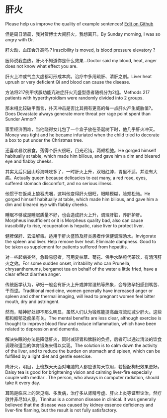 # 肝火

Please help us improve the quality of example sentences! [Edit on Github](https://github.com/jiyushe/jiyu-example-sentence-source/blob/main/chinese/ganhuo_2.md)

<p><span class="chinese">但是周日清晨，我对贺博士大闹肝火，我想离开。</span><span class="english">By Sunday morning, I was so angry with Dr.</span></p>

<p><span class="chinese">肝火动，血压会升高吗？</span><span class="english">Irascibility is moved, is blood pressure elevatory ?</span></p>

<p><span class="chinese">医师说我血热，肝火不知道你是什么效果…</span><span class="english">Doctor said my blood, heat, anger does not know what effect you are.</span></p>

<p><span class="chinese">肝火上冲或气血大虚都可形成本病。治疗中多用疏肝、清肝之剂。</span><span class="english">Liver heat uprush or very deficient Qi and blood can cause the disease.</span></p>

<p><span class="chinese">方法将217例甲状腺功能亢进症肝火亢盛型患者随机分为2组。</span><span class="english">Methods 217 patients with hyperthyroidism were randomly divided into 2 groups.</span></p>

<p><span class="chinese">那末相比较破甲而言，扑灭冲击是否比其拥有更高的每一点肝火产生威胁值?。</span><span class="english">Does Devastate always generate more threat per rage point spent than Sunder Armor?</span></p>

<p><span class="chinese">家里经济困难，当他晓得女儿包了一个盒子放在圣诞树下时，他几乎肝火冲天。</span><span class="english">Money was tight and he became infuriated when the child tried to decorate a box to put under the Christmas tree.</span></p>

<p><span class="chinese">还喜欢暴饮暴食，落得个肝火很旺，目光迟钝，两颊松弛。</span><span class="english">He gorged himself habitually at table, which made him bilious, and gave him a dim and bleared eye and flabby cheeks.</span></p>

<p><span class="chinese">其实太后只因山珍海味吃多了，一时肝火上升，双眼红肿，胃里不适，并没有大病。</span><span class="english">Actually queen because delicacies to eat many, a red rose, eyes, suffered stomach discomfort, and no serious illness.</span></p>

<p><span class="chinese">他惯于在饭桌上狼吞虎咽，这叫他变得肝火很旺，眼睛模糊，脸颊松驰。</span><span class="english">He gorged himself habitually at table, which made him bilious, and gave him a dim and bleared eye with flabby cheeks.</span></p>

<p><span class="chinese">睡眠不够或是睡眠质量不好，也会造成肝火上升，调理肝脏，养肝护肝。</span><span class="english">Morpheus insufficient or it is Morpheus quality bad, also can cause irascibility to rise, recuperation is hepatic, raise liver to protect liver.</span></p>

<p><span class="chinese">健脾保肝、去湿解毒。适用于肝火盛热及肝炎患者作保健调理汤水。</span><span class="english">Invigorate the spleen and liver. Help remove liver heat. Eliminate dampness. Good to be taken as supplement for patients suffered from hepatitis.</span></p>

<p><span class="chinese">对一些起病突然，急躁易怒者，可用夏枯草、菊花、佛手水略煎代茶饮，有清泻肝火之效。</span><span class="english">For some sudden onset, irritability who can Prunella, chrysanthemums, bergamot tea on behalf of the water a little fried, have a clear effect diarrhea anger.</span></p>

<p><span class="chinese">传统医学认为，孕妇一般会有肝火上升或脾胃湿热等热象，会导致孕妇感到嘴苦、干而涩。</span><span class="english">Traditional medicine, women generally have increased anger or spleen and other thermal imaging, will lead to pregnant women feel bitter mouth, dry and astringent.</span></p>

<p><span class="chinese">然而，精神好处却不那么明显，虽然人们认为锻炼能提高血液流动减少肝火。这些都和抑郁及痴呆有关。</span><span class="english">The mental benefits are less clear, although exercise is thought to improve blood flow and reduce inflammation, which have been related to depression and dementia.</span></p>

<p><span class="chinese">解决失眠的办法是降低肝火，同时减轻胃和脾脏的负担，后者可以通过清淡的饮食调理和适当的体育锻炼来得以实现。</span><span class="english">The solution is to calm down the activity of the liver, and to reduce the burden on stomach and spleen, which can be fulfilled by a light diet and gentle exercise.</span></p>

<p><span class="chinese">降肝火，明目，上班族天天面对电脑的人都应该每天饮用，若搭配枸杞效果更好。</span><span class="english">Daisy tea is good for brightening vision and calming liver-fire especially couple with medlar . The person, who always in computer radiation, should take it every day.</span></p>

<p><span class="chinese">耳鸣是临床上的常见病、多发病，治疗多从肾精亏虚、肝火上炎等证型论治，然疗效并非尽如人意。</span><span class="english">Tinnitus is a common disease in clinical. It was generally believed that the disease was caused by kidney essence deficiency and liver-fire flaming, but the result is not fully satisfactory.</span></p>

